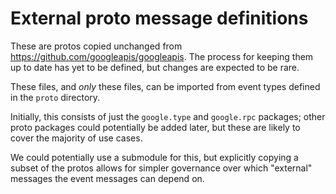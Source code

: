 # External proto message definitions

These are protos copied unchanged from
https://github.com/googleapis/googleapis. The process for keeping
them up to date has yet to be defined, but changes are expected to
be rare.

These files, and *only* these files, can be imported from event
types defined in the `proto` directory.

Initially, this consists of just the `google.type` and `google.rpc`
packages; other proto packages could potentially be added later, but
these are likely to cover the majority of use cases.

We could potentially use a submodule for this, but explicitly
copying a subset of the protos allows for simpler governance over
which "external" messages the event messages can depend on.
